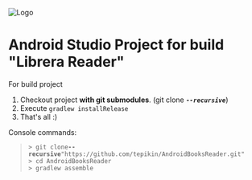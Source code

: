 ![Logo](https://raw.githubusercontent.com/foobnix/LirbiReader/master/logo.jpg)

# Android Studio Project for build "Librera Reader"

For build project
1) Checkout project **with git submodules**.  (git clone <b>*`--recursive`*</b>)
2) Execute `gradlew installRelease`
3) That's all :)

Console commands:

> `> git clone`**`--recursive`**`"https://github.com/tepikin/AndroidBooksReader.git"`<br>
> `> cd AndroidBooksReader`<br>
> `> gradlew assemble`<br>
